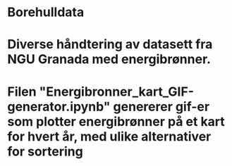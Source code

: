 ﻿# Borehulldata
# Diverse håndtering av datasett fra NGU Granada med energibrønner. 
# Filen "Energibronner_kart_GIF-generator.ipynb" genererer gif-er som plotter energibrønner på et kart for hvert år, med ulike alternativer for sortering

